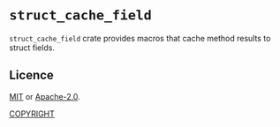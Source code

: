 # `struct_cache_field`

`struct_cache_field` crate provides macros that cache method results to struct fields.

## Licence

[MIT](LICENSE-MIT) or [Apache-2.0](LICENSE-Apache-2.0).

[COPYRIGHT](COPYRIGHT)
